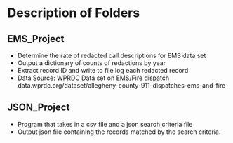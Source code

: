 # Description of Folders

## EMS_Project
- Determine the rate of redacted call descriptions for EMS data set
- Output a dictionary of counts of redactions by year
- Extract record ID and write to file log each redacted record
- Data Source: WPRDC Data set on EMS/Fire dispatch 
<br> data.wprdc.org/dataset/allegheny-county-911-dispatches-ems-and-fire

## JSON_Project

- Program that takes in a csv file and a json search criteria file 
- Output json file containing the records matched by the search criteria.
